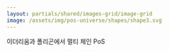 ```yaml
---
layout: partials/shared/images-grid/image-grid
image: /assets/img/pos-universe/shapes/shape3.svg
---
```


이더리움과 폴리곤에서 멀티 체인 PoS
